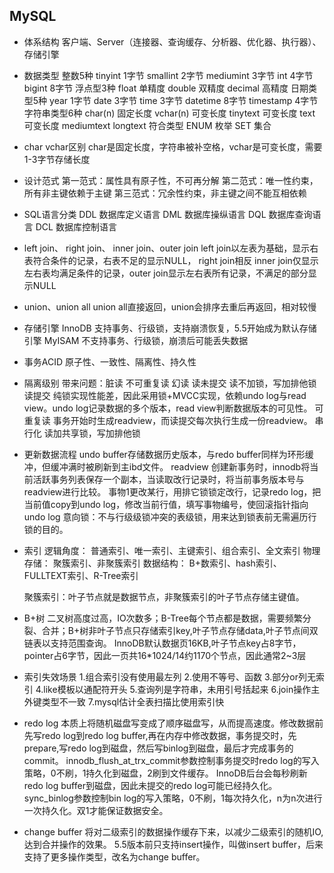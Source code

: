## MySQL

* 体系结构
	客户端、Server（连接器、查询缓存、分析器、优化器、执行器）、存储引擎

* 数据类型
	整数5种  tinyint 1字节    smallint 2字节     mediumint 3字节    int 4字节    bigint 8字节
	浮点型3种    float 单精度    double 双精度    decimal 高精度
	日期类型5种   year 1字节    date 3字节    time 3字节     datetime 8字节    timestamp 4字节
	字符串类型6种    char(n) 固定长度    vchar(n) 可变长度    tinytext 可变长度    text 可变长度    mediumtext    longtext
	符合类型    ENUM 枚举   SET 集合

* char vchar区别
	char是固定长度，字符串被补空格，vchar是可变长度，需要1-3字节存储长度

* 设计范式
	第一范式：属性具有原子性，不可再分解
	第二范式：唯一性约束，所有非主键依赖于主键
	第三范式：冗余性约束，非主键之间不能互相依赖

* SQL语言分类
	DDL 数据库定义语言    DML 数据库操纵语言    DQL 数据库查询语言    DCL 数据库控制语言

* left join、 right join、 inner join、outer join
	left join以左表为基础，显示右表符合条件的记录，右表不足的显示NULL， right join相反
	inner join仅显示左右表均满足条件的记录，outer join显示左右表所有记录，不满足的部分显示NULL

* union、union all
	union all直接返回，union会排序去重后再返回，相对较慢

* 存储引擎
	InnoDB 支持事务、行级锁，支持崩溃恢复，5.5开始成为默认存储引擎
	MyISAM 不支持事务、行级锁，崩溃后可能丢失数据

* 事务ACID
	原子性、一致性、隔离性、持久性

* 隔离级别
	带来问题：脏读 不可重复读 幻读
	读未提交     读不加锁，写加排他锁
	读提交    纯锁实现性能差，因此采用锁+MVCC实现，依赖undo log与read view。undo log记录数据的多个版本，read view判断数据版本的可见性。
	可重复读    事务开始时生成readview，而读提交每次执行生成一份readview。
	串行化    读加共享锁，写加排他锁

* 更新数据流程
	undo buffer存储数据历史版本，与redo buffer同样为环形缓冲，但缓冲满时被刷新到主ibd文件。
	readview 创建新事务时，innodb将当前活跃事务列表保存一个副本，当读取改行记录时，将当前事务版本号与readview进行比较。
	事物1更改某行，用排它锁锁定改行，记录redo log，把当前值copy到undo log，修改当前行值，填写事物编号，使回滚指针指向undo log
	意向锁：不与行级级锁冲突的表级锁，用来达到锁表前无需遍历行锁的目的。

* 索引
	逻辑角度： 普通索引、唯一索引、主键索引、组合索引、全文索引
	物理存储： 聚簇索引、非聚簇索引
	数据结构： B+数索引、hash索引、FULLTEXT索引、R-Tree索引

	聚簇索引：叶子节点就是数据节点，非聚簇索引的叶子节点存储主键值。

* B+树
	二叉树高度过高，IO次数多；B-Tree每个节点都是数据，需要频繁分裂、合并；B+树非叶子节点只存储索引key,叶子节点存储data,叶子节点间双链表以支持范围查询。
	InnoDB默认数据页16KB,叶子节点key占8字节，pointer占6字节，因此一页共16*1024/14约1170个节点，因此通常2~3层

* 索引失效场景
	1.组合索引没有使用最左列
	2.使用不等号、函数
	3.部分or列无索引
	4.like模板以通配符开头
	5.查询列是字符串，未用引号括起来
	6.join操作主外键类型不一致
	7.mysql估计全表扫描比使用索引快

* redo log
	本质上将随机磁盘写变成了顺序磁盘写，从而提高速度。修改数据前先写redo log到redo log buffer,再在内存中修改数据，事务提交时，先prepare,写redo log到磁盘，然后写binlog到磁盘，最后才完成事务的commit。
	innodb_flush_at_trx_commit参数控制事务提交时redo log的写入策略，0不刷，1持久化到磁盘，2刷到文件缓存。
	InnoDB后台会每秒刷新redo log buffer到磁盘，因此未提交的redo log可能已经持久化。
	sync_binlog参数控制bin log的写入策略，0不刷，1每次持久化，n为n次进行一次持久化。双1才能保证数据安全。

* change buffer
	将对二级索引的数据操作缓存下来，以减少二级索引的随机IO,达到合并操作的效果。
	5.5版本前只支持insert操作，叫做insert buffer，后来支持了更多操作类型，改名为change buffer。

